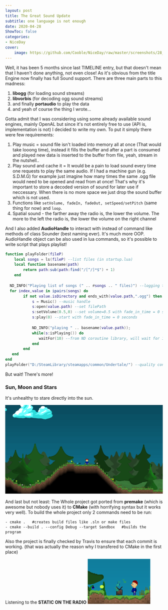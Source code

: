 ```yaml
---
layout: post
title: The Great Sound Update
subtitle: one language is not enough
date: 2020-04-28
ShowToc: false
categories:
- NiceDay
cover: 
    image: https://github.com/Cooble/NiceDay/raw/master/screenshots/28_04_2020_dayNight.gif
---
```

Well, it has been 5 months since last TIMELINE entry, but that doesn't mean that I haven't done anything, not even close!
As it's obvious from the title Engine now finally has full Sound support. There are three main parts to this madness:
1. **libogg** (for loading sound streams)
2. **libvorbis** (for decoding ogg sound streams)
3. and finally **portaudio** to play the data
4. and yeah of course the thing I wrote...

 Gotta admit that I was considering using some already available sound engines, mainly OpenAL but since it's not entirely free to use (API is, implementation is not) I decided to write my own. To put it simply there were few requirements:

 1. Play music = sound file isn't loaded into memory all at once (That would take looong time), instead it fills the buffer and after a part is consumed and played new data is inserted to the buffer from file, yeah, stream in the nutshell..
2. Play sound and cache it = It would be a pain to load sound every time one requests to play the same audio. If I had a machine gun (e.g. S.D.M.G) for example just imagine how many times the same .ogg file would need to be opened and read from at once! That's why it's important to store a decoded version of sound for later use if neccessary. When there is no more space we just drop the sound buffer which is not used.
3. Functions like ``setVolume, fadeIn, fadeOut, setSpeed/setPitch`` (same thing for now) and ``loop``.
4. Spatial sound - the farther away the radio is, the lower the volume. The more to the left the radio is, the lower the volume on the right channel 
  
  And I also added **AudioHandle** to interact with instead of command like methods of class Sounder (best naming ever). It's much more OOP.
  AudioHandle object can be also used in lua commands, so it's possible to write script that plays playlist!

```lua
function playFolder(fileP)
	local songs = ls(fileP) --list files (in startup.lua)
	local function basename(path)
  		return path:sub(path:find("/[^/]*$") + 1)
	end

  ND_INFO("Playing list of songs (" .. #songs .. " files)") --logging to console
  for index,value in ipairs(songs) do
        if not value.isDirectory and ends_with(value.path,".ogg") then	--ends_with() in startup.lua
            s = Music() --music handle
            s:open(value.path) --set filePath
            s:setVolume(0.5,0) --set volume=0.5 with fade_in_time = 0 seconds
            s:play(0) --start with fade_in_time = 0 seconds
			
            ND_INFO("playing " .. basename(value.path));
            while(s:isPlaying()) do
               waitFor(10) --from ND coroutine library, will wait for 10 game ticks
            end
        end
   end
end
playFolder("D:/SteamLibrary/steamapps/common/Undertale/") --quality content
```
But wait! There's more!
### Sun, Moon and Stars
It's unhealthy to stare directly into the sun. 

![Screenshot](https://github.com/Cooble/NiceDay/raw/master/screenshots/28_04_2020_dayNight.gif?raw=false "Day Night Cycle") 

And last but not least: The Whole project got ported from **premake** (which is awesome but nobody uses it) to **CMake** (with horrifying syntax but it works very well). To build the whole project only 2 commands need to be run:
```
- cmake .   #creates build files like .sln or make files
- cmake --build . --config Debug --target Sandbox   #builds the program 
```
Also the project is finally checked by Travis to ensure that each commit is working. (that was actually the reason why I transfered to CMake in the first place)

Listening to the **STATIC ON THE RADIO**
![Screenshot](https://github.com/Cooble/NiceDay/raw/master/screenshots/28_04_2020.gif#center "Listening to the static on the radio") 

